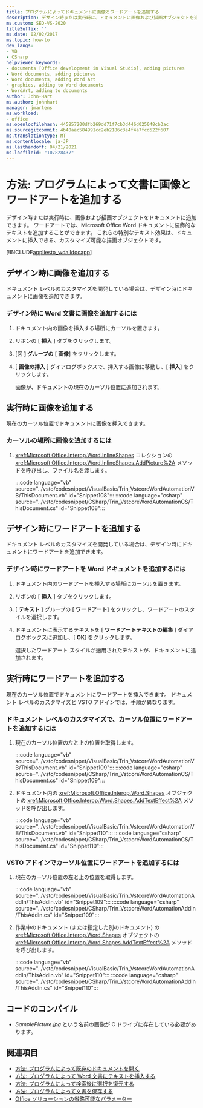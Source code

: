 ```yaml
---
title: プログラムによってドキュメントに画像とワードアートを追加する
description: デザイン時または実行時に、ドキュメントに画像および描画オブジェクトを追加する方法について説明します。
ms.custom: SEO-VS-2020
titleSuffix: ''
ms.date: 02/02/2017
ms.topic: how-to
dev_langs:
- VB
- CSharp
helpviewer_keywords:
- documents [Office development in Visual Studio], adding pictures
- Word documents, adding pictures
- Word documents, adding Word Art
- graphics, adding to Word documents
- WordArt, adding to documents
author: John-Hart
ms.author: johnhart
manager: jmartens
ms.workload:
- office
ms.openlocfilehash: 445857200dfb269dd71f7cb3d446d025048cb3ac
ms.sourcegitcommit: 4b40aac584991cc2eb2186c3e4f4a7fcd522f607
ms.translationtype: MT
ms.contentlocale: ja-JP
ms.lasthandoff: 04/21/2021
ms.locfileid: "107828437"
---
```

# <a name="how-to-programmatically-add-pictures-and-word-art-to-documents"></a>方法: プログラムによって文書に画像とワードアートを追加する
  デザイン時または実行時に、画像および描画オブジェクトをドキュメントに追加できます。 ワードアートでは、Microsoft Office Word ドキュメントに装飾的なテキストを追加することができます。 これらの特別なテキスト効果は、ドキュメントに挿入できる、カスタマイズ可能な描画オブジェクトです。

 [!INCLUDE[appliesto_wdalldocapp](../vsto/includes/appliesto-wdalldocapp-md.md)]

## <a name="add-a-picture-at-design-time"></a>デザイン時に画像を追加する
 ドキュメント レベルのカスタマイズを開発している場合は、デザイン時にドキュメントに画像を追加できます。

### <a name="to-add-a-picture-to-a-word-document-at-design-time"></a>デザイン時に Word 文書に画像を追加するには

1. ドキュメント内の画像を挿入する場所にカーソルを置きます。

2. リボンの [ **挿入** ] タブをクリックします。

3. [図 **] グループの** [ **画像**] をクリックします。

4. [ **画像の挿入** ] ダイアログボックスで、挿入する画像に移動し、[ **挿入**] をクリックします。

     画像が、ドキュメントの現在のカーソル位置に追加されます。

## <a name="add-a-picture-at-run-time"></a>実行時に画像を追加する
 現在のカーソル位置でドキュメントに画像を挿入できます。

### <a name="to-add-a-picture-at-the-cursor-location"></a>カーソルの場所に画像を追加するには

1. <xref:Microsoft.Office.Interop.Word.InlineShapes> コレクションの <xref:Microsoft.Office.Interop.Word.InlineShapes.AddPicture%2A> メソッドを呼び出し、ファイル名を渡します。

     :::code language="vb" source="../vsto/codesnippet/VisualBasic/Trin_VstcoreWordAutomationVB/ThisDocument.vb" id="Snippet108":::
     :::code language="csharp" source="../vsto/codesnippet/CSharp/Trin_VstcoreWordAutomationCS/ThisDocument.cs" id="Snippet108":::

## <a name="add-wordart-at-design-time"></a>デザイン時にワードアートを追加する
 ドキュメント レベルのカスタマイズを開発している場合は、デザイン時にドキュメントにワードアートを追加できます。

### <a name="to-add-wordart-to-a-word-document-at-design-time"></a>デザイン時にワードアートを Word ドキュメントを追加するには

1. ドキュメント内のワードアートを挿入する場所にカーソルを置きます。

2. リボンの [ **挿入** ] タブをクリックします。

3. [ **テキスト** ] グループの [ **ワードアート**] をクリックし、ワードアートのスタイルを選択します。

4. ドキュメントに表示するテキストを [ **ワードアートテキストの編集** ] ダイアログボックスに追加し、[ **OK**] をクリックします。

     選択したワードアート スタイルが適用されたテキストが、ドキュメントに追加されます。

## <a name="add-wordart-at-run-time"></a>実行時にワードアートを追加する
 現在のカーソル位置でドキュメントにワードアートを挿入できます。 ドキュメント レベルのカスタマイズと VSTO アドインでは、手順が異なります。

### <a name="to-add-wordart-at-the-cursor-location-in-a-document-level-customization"></a>ドキュメント レベルのカスタマイズで、カーソル位置にワードアートを追加するには

1. 現在のカーソル位置の左と上の位置を取得します。

     :::code language="vb" source="../vsto/codesnippet/VisualBasic/Trin_VstcoreWordAutomationVB/ThisDocument.vb" id="Snippet109":::
     :::code language="csharp" source="../vsto/codesnippet/CSharp/Trin_VstcoreWordAutomationCS/ThisDocument.cs" id="Snippet109":::

2. ドキュメント内の <xref:Microsoft.Office.Interop.Word.Shapes> オブジェクトの <xref:Microsoft.Office.Interop.Word.Shapes.AddTextEffect%2A> メソッドを呼び出します。

     :::code language="vb" source="../vsto/codesnippet/VisualBasic/Trin_VstcoreWordAutomationVB/ThisDocument.vb" id="Snippet110":::
     :::code language="csharp" source="../vsto/codesnippet/CSharp/Trin_VstcoreWordAutomationCS/ThisDocument.cs" id="Snippet110":::

### <a name="to-add-wordart-at-the-cursor-location-in-a-vsto-add-in"></a>VSTO アドインでカーソル位置にワードアートを追加するには

1. 現在のカーソル位置の左と上の位置を取得します。

     :::code language="vb" source="../vsto/codesnippet/VisualBasic/Trin_VstcoreWordAutomationAddIn/ThisAddIn.vb" id="Snippet109":::
     :::code language="csharp" source="../vsto/codesnippet/CSharp/Trin_VstcoreWordAutomationAddIn/ThisAddIn.cs" id="Snippet109":::

2. 作業中のドキュメント (または指定した別のドキュメント) の <xref:Microsoft.Office.Interop.Word.Shapes> オブジェクトの <xref:Microsoft.Office.Interop.Word.Shapes.AddTextEffect%2A> メソッドを呼び出します。

     :::code language="vb" source="../vsto/codesnippet/VisualBasic/Trin_VstcoreWordAutomationAddIn/ThisAddIn.vb" id="Snippet110":::
     :::code language="csharp" source="../vsto/codesnippet/CSharp/Trin_VstcoreWordAutomationAddIn/ThisAddIn.cs" id="Snippet110":::

## <a name="compile-the-code"></a>コードのコンパイル

- *SamplePicture.jpg* という名前の画像が C ドライブに存在している必要があります。

## <a name="see-also"></a>関連項目
- [方法: プログラムによって既存のドキュメントを開く](../vsto/how-to-programmatically-open-existing-documents.md)
- [方法: プログラムによって Word 文書にテキストを挿入する](../vsto/how-to-programmatically-insert-text-into-word-documents.md)
- [方法: プログラムによって検索後に選択を復元する](../vsto/how-to-programmatically-restore-selections-after-searches.md)
- [方法: プログラムによって文書を保存する](../vsto/how-to-programmatically-save-documents.md)
- [Office ソリューションの省略可能なパラメーター](../vsto/optional-parameters-in-office-solutions.md)
